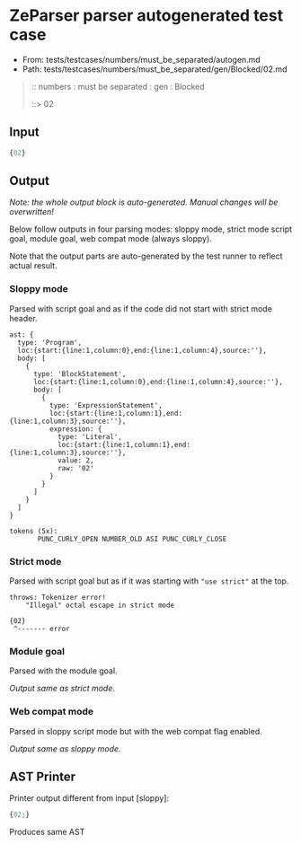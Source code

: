 # ZeParser parser autogenerated test case

- From: tests/testcases/numbers/must_be_separated/autogen.md
- Path: tests/testcases/numbers/must_be_separated/gen/Blocked/02.md

> :: numbers : must be separated : gen : Blocked
>
> ::> 02

## Input


`````js
{02}
`````

## Output

_Note: the whole output block is auto-generated. Manual changes will be overwritten!_

Below follow outputs in four parsing modes: sloppy mode, strict mode script goal, module goal, web compat mode (always sloppy).

Note that the output parts are auto-generated by the test runner to reflect actual result.

### Sloppy mode

Parsed with script goal and as if the code did not start with strict mode header.

`````
ast: {
  type: 'Program',
  loc:{start:{line:1,column:0},end:{line:1,column:4},source:''},
  body: [
    {
      type: 'BlockStatement',
      loc:{start:{line:1,column:0},end:{line:1,column:4},source:''},
      body: [
        {
          type: 'ExpressionStatement',
          loc:{start:{line:1,column:1},end:{line:1,column:3},source:''},
          expression: {
            type: 'Literal',
            loc:{start:{line:1,column:1},end:{line:1,column:3},source:''},
            value: 2,
            raw: '02'
          }
        }
      ]
    }
  ]
}

tokens (5x):
       PUNC_CURLY_OPEN NUMBER_OLD ASI PUNC_CURLY_CLOSE
`````

### Strict mode

Parsed with script goal but as if it was starting with `"use strict"` at the top.

`````
throws: Tokenizer error!
    "Illegal" octal escape in strict mode

{02}
 ^------- error
`````


### Module goal

Parsed with the module goal.

_Output same as strict mode._

### Web compat mode

Parsed in sloppy script mode but with the web compat flag enabled.

_Output same as sloppy mode._

## AST Printer

Printer output different from input [sloppy]:

````js
{02;}
````

Produces same AST
